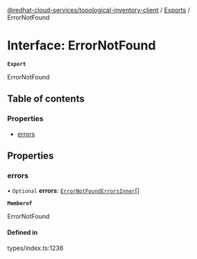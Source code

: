 [@redhat-cloud-services/topological-inventory-client](../README.md) / [Exports](../modules.md) / ErrorNotFound

# Interface: ErrorNotFound

**`Export`**

ErrorNotFound

## Table of contents

### Properties

- [errors](ErrorNotFound.md#errors)

## Properties

### errors

• `Optional` **errors**: [`ErrorNotFoundErrorsInner`](ErrorNotFoundErrorsInner.md)[]

**`Memberof`**

ErrorNotFound

#### Defined in

types/index.ts:1236
